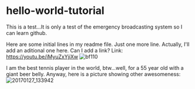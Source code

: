 # hello-world-tutorial
This is a test...It is only a test of the emergency broadcasting system so I can learn github.

Here are some initial lines in my readme file.
Just one more line.
Actually, I'll add an aditional one here.  Can I add a link?
Link: https://youtu.be/iMyuZxYjiXw
![bf110](https://user-images.githubusercontent.com/100898947/156895779-80f6b33a-1608-4bee-93a8-3fc8d455d95e.jpg)

I am the best tennis player in the world, btw...well, for a 55 year old with a giant beer belly.
Anyway, here is a picture showing other awesomeness:
![20170127_133942](https://user-images.githubusercontent.com/100898947/156895992-ec473ee4-2a3d-49a9-8904-958b90d280b4.jpg)
